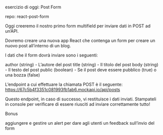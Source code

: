 esercizio di oggi: Post Form

repo: react-post-form

Oggi creeremo il nostro primo form multifield per inviare dati in POST ad un’API.

Dovremo creare una nuova app React che contenga un form per creare un nuovo post all’interno di un blog.

I dati che il form dovrà inviare sono i seguenti:

author (string) - L’autore del post
title (string) - Il titolo del post
body (string) - Il testo del post
public (boolean) - Se il post deve essere pubblico (true) o una bozza (false)

L’endpoint a cui effettuare la chiamata POST è il seguente: https://67c5b4f3351c081993fb1ab6.mockapi.io/api/posts

Questo endpoint, in caso di successo, vi restituisce i dati inviati. Stampateli in console per verificare di essere riusciti ad inviare correttamente tutto!

Bonus

aggiungere e gestire un alert per dare agli utenti un feedback sull’invio del form
